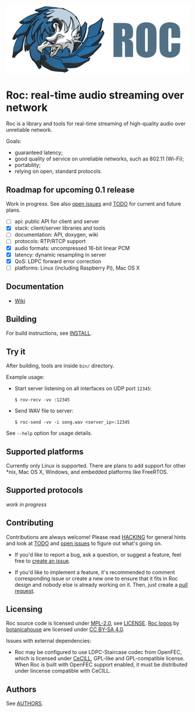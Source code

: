 ![](doc/images/banner.png)

# Roc: real-time audio streaming over network

Roc is a library and tools for real-time streaming of high-quality audio over unreliable network.

Goals:
* guaranteed latency;
* good quality of service on unreliable networks, such as 802.11 (Wi-Fi);
* portability;
* relying on open, standard protocols.

Roadmap for upcoming 0.1 release
--------------------------------

Work in progress. See also [open issues](https://github.com/roc-project/roc/issues) and [TODO](TODO.md) for current and future plans.

- [ ] api: public API for client and server
- [x] stack: client/server libraries and tools
- [ ] documentation: API, doxygen, wiki
- [ ] protocols: RTP/RTCP support
- [x] audio formats: uncompressed 16-bit linear PCM
- [x] latency: dynamic resampling in server
- [x] QoS: LDPC forward error correction
- [ ] platforms: Linux (including Raspberry Pi), Mac OS X

Documentation
-------------

* [Wiki](https://github.com/roc-project/roc/wiki)

Building
--------

For build instructions, see [INSTALL](INSTALL.md).

Try it
------

After building, tools are inside `bin/` directory.

Example usage:

* Start server listening on all interfaces on UDP port `12345`:

    ```
    $ rov-recv -vv :12345
    ```

* Send WAV file to server:

    ```
    $ roc-send -vv -i song.wav <server_ip>:12345
    ```

See `--help` option for usage details.

Supported platforms
-------------------

Currently only Linux is supported. There are plans to add support for other *nix, Mac OS X, Windows, and embedded platforms like FreeRTOS.

Supported protocols
-------------------

*work in progress*

Contributing
------------

Contributions are always welcome! Please read [HACKING](HACKING.md) for general hints and look at [TODO](TODO.md) and [open issues](https://github.com/roc-project/roc/issues) to figure out what's going on.

* If you'd like to report a bug, ask a question, or suggest a feature, feel free to [create an issue](https://help.github.com/articles/creating-an-issue/).

* If you'd like to implement a feature, it's recommended to comment corresponding issue or create a new one to ensure that it fits in Roc design and nobody else is already working on it. Then, just create a [pull request](https://help.github.com/articles/using-pull-requests/).

Licensing
---------

Roc source code is licensed under [MPL-2.0](https://www.mozilla.org/en-US/MPL/2.0/), see [LICENSE](LICENSE). [Roc logos](doc/images/) by [botanicahouse](https://www.instagram.com/botanicahouse/) are licensed under [CC BY-SA 4.0](https://creativecommons.org/licenses/by-sa/4.0/).

Issues with external dependencies:
* Roc may be configured to use LDPC-Staircase codec from OpenFEC, which is licensed under [CeCILL](http://openfec.org/patents.html), GPL-like and GPL-compatible license. When Roc is built with OpenFEC support enabled, it must be distributed under lincense compatible with CeCILL.

Authors
-------

See [AUTHORS](AUTHORS).
